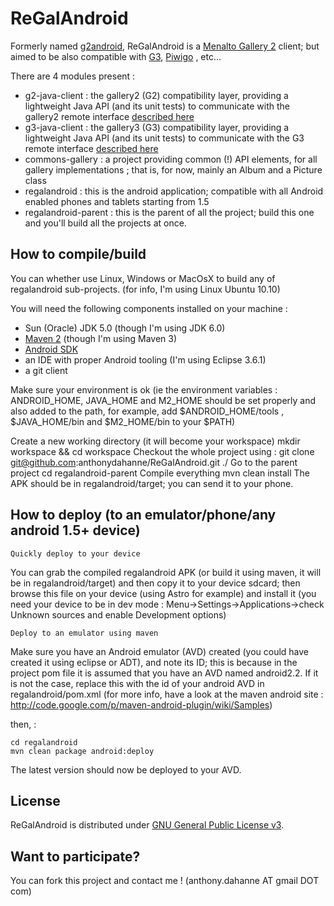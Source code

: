 ReGalAndroid
=============

Formerly named [g2android](http://code.google.com/p/g2android/), ReGalAndroid is a [Menalto Gallery 2](http://gallery.menalto.com/) client; but aimed to be also compatible with [G3](https://github.com/gallery/gallery3), [Piwigo](http://piwigo.org/) , etc...

There are 4 modules present :

- g2-java-client : the gallery2 (G2) compatibility layer, providing a lightweight Java API (and its unit tests) to communicate with the gallery2 remote interface [described here](http://codex.gallery2.org/Gallery_Remote:Protocol)
- g3-java-client : the gallery3 (G3) compatibility layer, providing a lightweight Java API (and its unit tests) to communicate with the G3 remote interface [described here](http://codex.gallery2.org/Gallery3:API:REST)
- commons-gallery : a project providing common (!) API elements, for all gallery implementations ; that is, for now, mainly an Album and a Picture class
- regalandroid : this is the android application; compatible with all Android enabled phones and tablets starting from 1.5
- regalandroid-parent : this is the parent of all the project; build this one and you'll build all the projects at once.

How to compile/build
----------------------

You can whether use Linux, Windows or MacOsX to build any of regalandroid sub-projects. (for info, I'm using Linux Ubuntu 10.10)

You will need the following components installed on your machine :

- Sun (Oracle) JDK 5.0 (though I'm using JDK 6.0)
- [Maven 2](http://maven.apache.org/) (though I'm using Maven 3)
- [Android SDK](http://developer.android.com/sdk/index.html)
- an IDE with proper Android tooling (I'm using Eclipse 3.6.1)
- a git client 

Make sure your environment is ok (ie the environment variables : ANDROID_HOME, JAVA_HOME and M2_HOME should be set properly and also added to the path, for example, add $ANDROID_HOME/tools , $JAVA_HOME/bin and $M2_HOME/bin to your $PATH)

Create a new working directory (it will become your workspace)
	mkdir workspace && cd workspace
Checkout the whole project using :
	git clone git@github.com:anthonydahanne/ReGalAndroid.git ./
Go to the parent project
	cd regalandroid-parent
Compile everything
	mvn clean install
The APK should be in regalandroid/target; you can send it to your phone.


How to deploy (to an emulator/phone/any android 1.5+ device)
------------------------------------------------------------

`Quickly deploy to your device`

You can grab the compiled regalandroid APK (or build it using maven, it will be in regalandroid/target) and then copy it to your device sdcard; then browse this file on your device (using Astro for example) and install it (you need your device to be in dev mode : Menu->Settings->Applications->check Unknown sources and enable Development options)

`Deploy to an emulator using maven`

Make sure you have an Android emulator (AVD) created (you could have created it using eclipse or ADT), and note its ID; this is because in the project pom file it is assumed that you have an AVD named android2.2.
If it is not the case, replace this with the id of your android AVD in regalandroid/pom.xml (for more info, have a look at the maven android site : http://code.google.com/p/maven-android-plugin/wiki/Samples)

then, :

	cd regalandroid
	mvn clean package android:deploy

The latest version should now be deployed to your AVD.

License
-------

ReGalAndroid is distributed under [GNU General Public License v3](http://www.gnu.org/licenses/gpl-3.0.html).

Want to participate?
--------------------

You can fork this project and contact me ! (anthony.dahanne AT gmail DOT com)


